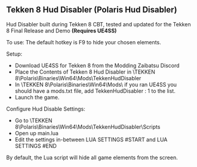 ## Tekken 8 Hud Disabler (Polaris Hud Disabler)
Hud Disabler built during Tekken 8 CBT, tested and updated for the Tekken 8 Final Release and Demo **(Requires UE4SS)**

To use: The default hotkey is F9 to hide your chosen elements.

Setup:
- Download UE4SS for Tekken 8 from the Modding Zaibatsu Discord
- Place the Contents of Tekken 8 Hud Disabler in <SteamGameFolderPath>\TEKKEN 8\Polaris\Binaries\Win64\Mods\TekkenHudDisabler
- In <SteamGameFolderPath>\TEKKEN 8\Polaris\Binaries\Win64\Mods\ if you ran UE4SS you should have a mods.txt file, add TekkenHudDisabler : 1 to the list.
- Launch the game.

Configure Hud Disable Settings:
- Go to <SteamGameFolderPath>\TEKKEN 8\Polaris\Binaries\Win64\Mods\TekkenHudDisabler\Scripts
- Open up main.lua
- Edit the settings in-between LUA SETTINGS #START and LUA SETTINGS #END

By default, the Lua script will hide all game elements from the screen.

